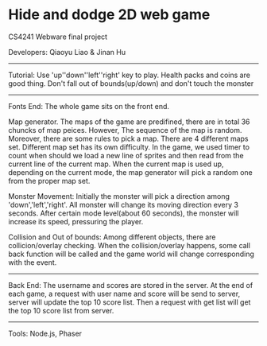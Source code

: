 # Hide and dodge 2D web game
CS4241 Webware final project

Developers:
Qiaoyu Liao & Jinan Hu

---------------------------------------------------------------------------
Tutorial:
Use 'up''down''left''right' key to play.
Health packs and coins are good thing.
Don't fall out of bounds(up/down) and don't touch the monster

---------------------------------------------------------------------------
Fonts End:
The whole game sits on the front end.

Map generator.
The maps of the game are predifined, there are in total 36 chuncks of map peices.
However, The sequence of the map is random. Moreover, there are some rules to pick a map.
There are 4 different maps set. Different map set has its own difficulty.
In the game, we used timer to count when should we load a new line of sprites and then read from the current line of the current map. When the current map is used up, depending on the current mode, the map generator will pick a random one from the proper map set.

Monster Movement:
Initially the monster will pick a direction among 'down','left','right'.
All monster will change its moving direction every 3 seconds.
After certain mode level(about 60 seconds), the monster will increase its speed, pressuring the player.


Collision and Out of bounds:
Among different objects, there are collicion/overlay checking. When the collision/overlay happens, some call back function will be called and the game world will change corresponding with the event.

----------------------------------------------------------------------------
Back End:
The username and scores are stored in the server.
At the end of each game, a request with user name and score will be send to server, server will update the top 10 score list.
Then a request with get list will get the top 10 score list from server.

----------------------------------------------------------------------------
Tools:
Node.js, Phaser
